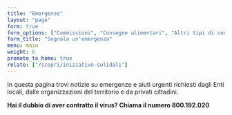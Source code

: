 ```yaml
---
title: "Emergenze"
layout: "page"
form: true
form_options: ["Commissioni", "Consegne alimentari", "Altri tipi di consegne", "Riparazioni in casa", "Trasporti da/per l'ospedale", "Sportello antiviolenza", "Sostegno famiglie", "Altro"]
form_title: "Segnala un'emergenza"
menu: main
weight: 6
promote_to_home: true
relate: ["/scopri/iniziative-solidali"]
---
```


In questa pagina trovi notizie su emergenze e aiuti urgenti richiesti dagli Enti locali, dalle organizzazioni del territorio e da privati cittadini.

**Hai il dubbio di aver contratto il virus? Chiama il numero 800.192.020**
